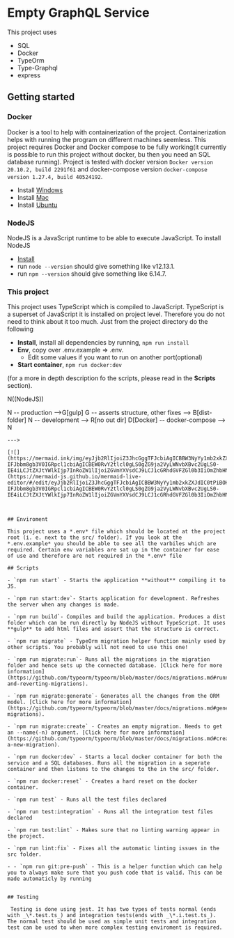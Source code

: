 # Empty GraphQL Service

This project uses

- SQL
- Docker
- TypeOrm
- Type-Graphql
- express

## Getting started

### Docker

Docker is a tool to help with containerization of the project. Containerization helps with running the program on different machines seemless. This project requires Docker and Docker compose to be fully working(it currently is possible to run this project without docker, bu then you need an SQL database running). Project is tested with docker version `Docker version 20.10.2, build 2291f61` and docker-compose version `docker-compose version 1.27.4, build 40524192`.

- Install [Windows](https://docs.docker.com/docker-for-windows/install/)
- Install [Mac](https://docs.docker.com/docker-for-mac/install/)
- Install [Ubuntu](https://docs.docker.com/engine/install/ubuntu/)

### NodeJS

NodeJS is a JavaScript runtime to be able to execute JavaScript. To install NodeJS

- [Install](https://nodejs.org/en/download/)
- run `node --version` should give something like v12.13.1.
- run `npm --version` should give something like 6.14.7.

### This project

This project uses TypeScript which is compiled to JavaScript. TypeScript is a superset of JavaScript it is installed on project level. Therefore you do not need to think about it too much. Just from the project directory do the following

- **Install**, install all dependencies by running, `npm run install`
- **Env**, copy over .env.example => .env.
  - Edit some values if you want to run on another port(optional)
- **Start container**, `npm run docker:dev`

(for a more in depth description fo the scripts, please read in the **Scripts** section).

<!---
```mermaid
graph LR
A[src-folder] --> N((NodeJS))

N -- production -->G[gulp]
G -- asserts structure, other fixes --> B[dist-folder]
N -- development --> R[no out dir]
D[Docker] -- docker-compose --> N

```
--->

[![](https://mermaid.ink/img/eyJjb2RlIjoiZ3JhcGggTFJcbiAgICBBW3NyYy1mb2xkZXJdIC0tPiBOKChOb2RlSlMpKVxuICAgIE4gLS0gcHJvZHVjdGlvbiAtLT5HW2d1bHBdXG4gICAgRyAtLSBhc3NlcnRzIHN0cnVjdHVyZSwgb3RoZXIgZml4ZXMgIC0tPiBCW2Rpc3QtZm9sZGVyXVxuICAgIE4gLS0gZGV2ZWxvcG1lbnQgLS0-IFJbbm8gb3V0IGRpcl1cbiAgICBEW0RvY2tlcl0gLS0gZG9ja2VyLWNvbXBvc2UgLS0-IE4iLCJtZXJtYWlkIjp7InRoZW1lIjoiZGVmYXVsdCJ9LCJ1cGRhdGVFZGl0b3IiOmZhbHNlfQ)](https://mermaid-js.github.io/mermaid-live-editor/#/edit/eyJjb2RlIjoiZ3JhcGggTFJcbiAgICBBW3NyYy1mb2xkZXJdIC0tPiBOKChOb2RlSlMpKVxuICAgIE4gLS0gcHJvZHVjdGlvbiAtLT5HW2d1bHBdXG4gICAgRyAtLSBhc3NlcnRzIHN0cnVjdHVyZSwgb3RoZXIgZml4ZXMgIC0tPiBCW2Rpc3QtZm9sZGVyXVxuICAgIE4gLS0gZGV2ZWxvcG1lbnQgLS0-IFJbbm8gb3V0IGRpcl1cbiAgICBEW0RvY2tlcl0gLS0gZG9ja2VyLWNvbXBvc2UgLS0-IE4iLCJtZXJtYWlkIjp7InRoZW1lIjoiZGVmYXVsdCJ9LCJ1cGRhdGVFZGl0b3IiOmZhbHNlfQ)



## Enviroment

This project uses a *.env* file which should be located at the project root (i. e. next to the src/ folder). If you look at the *.env.example* you should be able to see all the varbiles which are required. Certain env variables are sat up in the container for ease of use and therefore are not required in the *.env* file

## Scripts

- `npm run start` - Starts the application **without** compiling it to JS.

- `npm run start:dev`- Starts application for development. Refreshes the server when any changes is made.

- `npm run build`- Compiles and build the application. Produces a dist folder which can be run directly by NodeJS without TypeScript. It uses **gulp** to add html files and assert that the structure is correct.

- `npm run migrate` - TypeOrm migration helper function mainly used by other scripts. You probably will not need to use this one!

- `npm run migrate:run`- Runs all the migrations in the migration folder and hence sets up the connected database. [Click here for more information](https://github.com/typeorm/typeorm/blob/master/docs/migrations.md#running-and-reverting-migrations).

- `npm run migrate:generate`- Generates all the changes from the ORM model. [Click here for more information](https://github.com/typeorm/typeorm/blob/master/docs/migrations.md#generating-migrations).

- `npm run migrate:create` - Creates an empty migration. Needs to get an --name(-n) argument. [Click here for more information](https://github.com/typeorm/typeorm/blob/master/docs/migrations.md#creating-a-new-migration).

- `npm run docker:dev` - Starts a local docker container for both the service and a SQL databases. Runs all the migration in a seperate container and then listens to the changes to the in the src/ folder.

- `npm run docker:reset` - Creates a hard reset on the docker container.

- `npm run test` - Runs all the test files declared

- `npm run test:integration` - Runs all the integration test files declared

- `npm run test:lint` - Makes sure that no linting warning appear in the project.

- `npm run lint:fix` - Fixes all the automatic linting issues in the src folder.

- - `npm run git:pre-push` - This is a helper function which can help you to always make sure that you push code that is valid. This can be made automaticly by running


## Testing

 Testing is done using jest. It has two types of tests normal (ends with _\*.test.ts_) and integration tests(ends with _\*.i.test.ts_). The normal test should be used as simple unit tests and integration test can be used to when more complex testing enviroment is required.
```
